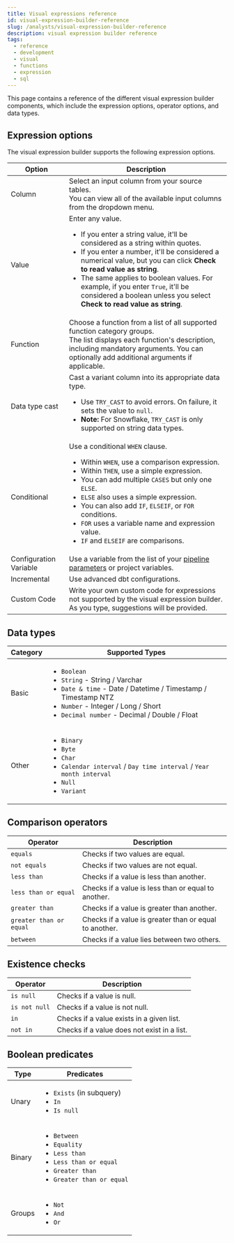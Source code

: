 ```yaml
---
title: Visual expressions reference
id: visual-expression-builder-reference
slug: /analysts/visual-expression-builder-reference
description: visual expression builder reference
tags:
  - reference
  - development
  - visual
  - functions
  - expression
  - sql
---
```


This page contains a reference of the different visual expression builder components, which include the expression options, operator options, and data types.

## Expression options

The visual expression builder supports the following expression options.

| Option                 | Description                                                                                                                                                                                                                                                                                                                                                                                                                                                                                                                                                          |
| ---------------------- | -------------------------------------------------------------------------------------------------------------------------------------------------------------------------------------------------------------------------------------------------------------------------------------------------------------------------------------------------------------------------------------------------------------------------------------------------------------------------------------------------------------------------------------------------------------------- |
| Column                 | Select an input column from your source tables.<br/>You can view all of the available input columns from the dropdown menu.                                                                                                                                                                                                                                                                                                                                                                                                                                          |
| Value                  | Enter any value. <ul class="table-list"><li>If you enter a string value, it'll be considered as a string within quotes.</li><li>If you enter a number, it'll be considered a numerical value, but you can click <strong>Check to read value as string</strong>.</li><li>The same applies to boolean values. For example, if you enter <code>True</code>, it'll be considered a boolean unless you select <strong>Check to read value as string</strong>.</li></ul>                                                                                                   |
| Function               | Choose a function from a list of all supported function category groups.<br/>The list displays each function's description, including mandatory arguments. You can optionally add additional arguments if applicable.                                                                                                                                                                                                                                                                                                                                                |
| Data type cast         | Cast a variant column into its appropriate data type. <ul class="table-list"><li>Use <code>TRY_CAST</code> to avoid errors. On failure, it sets the value to <code>null</code>.</li><li><strong>Note:</strong> For Snowflake, <code>TRY_CAST</code> is only supported on string data types.</li></ul>                                                                                                                                                                                                                                                                |
| Conditional            | Use a conditional `WHEN` clause. <ul class="table-list"><li>Within <code>WHEN</code>, use a comparison expression.</li><li>Within <code>THEN</code>, use a simple expression.</li><li>You can add multiple <code>CASES</code> but only one <code>ELSE</code>.</li><li><code>ELSE</code> also uses a simple expression.</li><li>You can also add <code>IF</code>, <code>ELSEIF</code>, or <code>FOR</code> conditions.</li><li><code>FOR</code> uses a variable name and expression value.</li><li><code>IF</code> and <code>ELSEIF</code> are comparisons.</li></ul> |
| Configuration Variable | Use a variable from the list of your [pipeline parameters](/analysts/pipeline-parameters) or project variables.                                                                                                                                                                                                                                                                                                                                                                                                                                                      |
| Incremental            | Use advanced dbt configurations.                                                                                                                                                                                                                                                                                                                                                                                                                                                                                                                                     |
| Custom Code            | Write your own custom code for expressions not supported by the visual expression builder.<br/>As you type, suggestions will be provided.                                                                                                                                                                                                                                                                                                                                                                                                                            |

## Data types

| Category | Supported Types                                                                                                                                                                                                                                      |
| -------- | ---------------------------------------------------------------------------------------------------------------------------------------------------------------------------------------------------------------------------------------------------- |
| Basic    | <ul class="table-list"><li>`Boolean`</li><li>`String` - String / Varchar</li><li>`Date & time` - Date / Datetime / Timestamp / Timestamp NTZ</li><li>`Number` - Integer / Long / Short</li><li>`Decimal number` - Decimal / Double / Float</li></ul> |
| Other    | <ul class="table-list"><li>`Binary`</li><li>`Byte`</li><li>`Char`</li><li>`Calendar interval` / `Day time interval` / `Year month interval`</li><li>`Null`</li><li>`Variant`</li></ul>                                                               |

## Comparison operators

| Operator                | Description                                            |
| ----------------------- | ------------------------------------------------------ |
| `equals`                | Checks if two values are equal.                        |
| `not equals`            | Checks if two values are not equal.                    |
| `less than`             | Checks if a value is less than another.                |
| `less than or equal`    | Checks if a value is less than or equal to another.    |
| `greater than`          | Checks if a value is greater than another.             |
| `greater than or equal` | Checks if a value is greater than or equal to another. |
| `between`               | Checks if a value lies between two others.             |

## Existence checks

| Operator      | Description                                 |
| ------------- | ------------------------------------------- |
| `is null`     | Checks if a value is null.                  |
| `is not null` | Checks if a value is not null.              |
| `in`          | Checks if a value exists in a given list.   |
| `not in`      | Checks if a value does not exist in a list. |

## Boolean predicates

| Type   | Predicates                                                                                                                                                                |
| ------ | ------------------------------------------------------------------------------------------------------------------------------------------------------------------------- |
| Unary  | <ul class="table-list"><li>`Exists` (in subquery)</li><li>`In`</li><li>`Is null`</li></ul>                                                                                |
| Binary | <ul class="table-list"><li>`Between`</li><li>`Equality`</li><li>`Less than`</li><li>`Less than or equal`</li><li>`Greater than`</li><li>`Greater than or equal`</li></ul> |
| Groups | <ul class="table-list"><li>`Not`</li><li>`And`</li><li>`Or`</li></ul>                                                                                                     |
